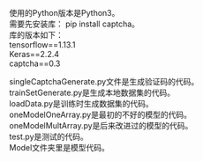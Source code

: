 使用的Python版本是Python3。          
需要先安装库： pip install captcha。              
库的版本如下：          
	tensorflow==1.13.1       
	Keras==2.2.4           
	captcha==0.3         

singleCaptchaGenerate.py文件是生成验证码的代码。          
trainSetGenerate.py是生成本地数据集的代码。        
loadData.py是训练时生成数据集的代码。           
oneModelOneArray.py是最初的不好的模型的代码。        
oneModelMultArray.py是后来改进过的模型的代码。        
test.py是测试的代码。          
Model文件夹里是模型代码。              
